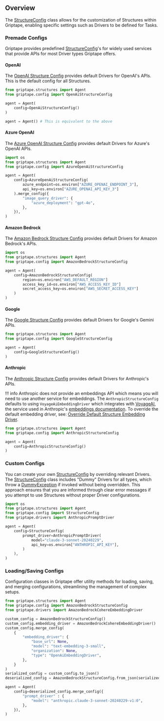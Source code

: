 ## Overview

The [StructureConfig](../../reference/griptape/config/structure_config.md) class allows for the customization of Structures within Griptape, enabling specific settings such as Drivers to be defined for Tasks. 

### Premade Configs

Griptape provides predefined [StructureConfig](../../reference/griptape/config/structure_config.md)'s for widely used services that provide APIs for most Driver types Griptape offers.

#### OpenAI

The [OpenAI Structure Config](../../reference/griptape/config/openai_structure_config.md) provides default Drivers for OpenAI's APIs. This is the default config for all Structures.


```python
from griptape.structures import Agent
from griptape.config import OpenAiStructureConfig

agent = Agent(
    config=OpenAiStructureConfig()
)

agent = Agent() # This is equivalent to the above
```

#### Azure OpenAI

The [Azure OpenAI Structure Config](../../reference/griptape/config/azure_openai_structure_config.md) provides default Drivers for Azure's OpenAI APIs.


```python
import os
from griptape.structures import Agent
from griptape.config import AzureOpenAiStructureConfig

agent = Agent(
    config=AzureOpenAiStructureConfig(
        azure_endpoint=os.environ["AZURE_OPENAI_ENDPOINT_3"],
        api_key=os.environ["AZURE_OPENAI_API_KEY_3"]
    ).merge_config({
        "image_query_driver": {
            "azure_deployment": "gpt-4o",
        },
    }),
)
```

#### Amazon Bedrock
The [Amazon Bedrock Structure Config](../../reference/griptape/config/amazon_bedrock_structure_config.md) provides default Drivers for Amazon Bedrock's APIs.

```python
import os
from griptape.structures import Agent
from griptape.config import AmazonBedrockStructureConfig

agent = Agent(
    config=AmazonBedrockStructureConfig(
        region=os.environ["AWS_DEFAULT_REGION"]
        access_key_id=os.environ["AWS_ACCESS_KEY_ID"]
        secret_access_key=os.environ["AWS_SECRET_ACCESS_KEY"]
    )
)
```

#### Google
The [Google Structure Config](../../reference/griptape/config/google_structure_config.md) provides default Drivers for Google's Gemini APIs.

```python
from griptape.structures import Agent
from griptape.config import GoogleStructureConfig

agent = Agent(
    config=GoogleStructureConfig()
)
```

#### Anthropic

The [Anthropic Structure Config](../../reference/griptape/config/anthropic_structure_config.md) provides default Drivers for Anthropic's APIs.

!!! info
    Anthropic does not provide an embeddings API which means you will need to use another service for embeddings.
    The `AnthropicStructureConfig` defaults to using `VoyageAiEmbeddingDriver` which integrates with [VoyageAI](https://www.voyageai.com/), the service used in Anthropic's [embeddings documentation](https://docs.anthropic.com/claude/docs/embeddings).
    To override the default embedding driver, see: [Override Default Structure Embedding Driver](../drivers/embedding-drivers.md#override-default-structure-embedding-driver).


```python
from griptape.structures import Agent
from griptape.config import AnthropicStructureConfig

agent = Agent(
    config=AnthropicStructureConfig()
)
```

### Custom Configs

You can create your own [StructureConfig](../../reference/griptape/config/structure_config.md) by overriding relevant Drivers.
The [StructureConfig](../../reference/griptape/config/structure_config.md) class includes "Dummy" Drivers for all types, which throw a [DummyException](../../reference/griptape/exceptions/dummy_exception.md) if invoked without being overridden. 
This approach ensures that you are informed through clear error messages if you attempt to use Structures without proper Driver configurations.

```python
import os
from griptape.structures import Agent
from griptape.config import StructureConfig
from griptape.drivers import AnthropicPromptDriver

agent = Agent(
    config=StructureConfig(
        prompt_driver=AnthropicPromptDriver(
            model="claude-3-sonnet-20240229",
            api_key=os.environ["ANTHROPIC_API_KEY"],
        )
    ),
)
```

### Loading/Saving Configs

Configuration classes in Griptape offer utility methods for loading, saving, and merging configurations, streamlining the management of complex setups.

```python
from griptape.structures import Agent
from griptape.config import AmazonBedrockStructureConfig
from griptape.drivers import AmazonBedrockCohereEmbeddingDriver

custom_config = AmazonBedrockStructureConfig()
custom_config.embedding_driver = AmazonBedrockCohereEmbeddingDriver()
custom_config.merge_config(
    {
        "embedding_driver": {
            "base_url": None,
            "model": "text-embedding-3-small",
            "organization": None,
            "type": "OpenAiEmbeddingDriver",
        },
    }
)
serialized_config = custom_config.to_json()
deserialized_config = AmazonBedrockStructureConfig.from_json(serialized_config)

agent = Agent(
    config=deserialized_config.merge_config({
        "prompt_driver" : {
            "model": "anthropic.claude-3-sonnet-20240229-v1:0",
        },
    }),
)
```

